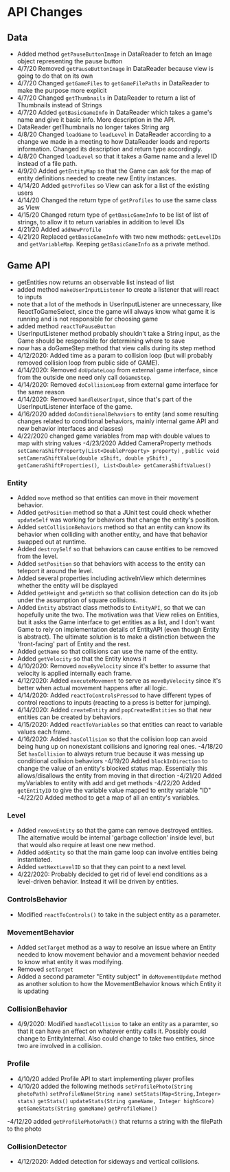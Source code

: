 # API Changes

## Data
- Added method ``getPauseButtonImage`` in DataReader to fetch an Image object representing
the pause button
- 4/7/20 Removed ``getPauseButtonImage`` in DataReader because view is going to do that on its own
- 4/7/20 Changed ``getGameFiles`` to ``getGameFilePaths`` in DataReader to make the purpose more explicit
- 4/7/20 Changed ``getThumbnails`` in DataReader to return a list of Thumbnails instead of Strings
- 4/7/20 Added ``getBasicGameInfo`` in DataReader which takes a game's name and give it basic info. More description in the API.
- DataReader getThumbnails no longer takes String arg
- 4/8/20 Changed ``loadGame`` to ``loadLevel`` in DataReader according to a change we made in a meeting to how 
DataReader loads and reports information. Changed its description and return type accordingly.
- 4/8/20 Changed ``loadLevel`` so that it takes a Game name and a level ID instead of a file path.
- 4/9/20 Added ``getEntityMap`` so that the Game can ask for the map of entity definitions needed to
create new Entity instances.
- 4/14/20 Added ``getProfiles`` so View can ask for a list of the existing users
- 4/14/20 Changed the return type of ``getProfiles`` to use the same class as View
- 4/15/20 Changed return type of ``getBasicGameInfo`` to be list of list of strings, to allow
it to return variables in addition to level IDs
- 4/21/20 Added ``addNewProfile``
- 4/21/20 Replaced ``getBasicGameInfo`` with two new methods: ``getLevelIDs`` and ``getVariableMap``. Keeping 
``getBasicGameInfo`` as a private method.

## Game API
- getEntities now returns an observable list instead of list
- added method ``makeUserInputListener`` to create a listener that will react to inputs
- note that a lot of the methods in UserInputListener are unnecessary, like ReactToGameSelect,
since the game will always know what game it is running and is not responsible for choosing game
- added method ``reactToPauseButton``
- UserInputListener method probably shouldn't take a String input, as the Game should be
responsible for determining where to save
- now has a doGameStep method that view calls during its step method
- 4/12/2020: Added time as a param to collision loop (but will probably removed 
collision loop from public side of GAME).
- 4/14/2020: Removed ``doUpdateLoop`` from external game interface, since from the outside
one need only call ``doGameStep``.
- 4/14/2020: Removed ``doCollisionLoop`` from external game interface for the same reason
- 4/14/2020: Removed ``handleUserInput``, since that's part of the UserInputListener interface of
the game.
- 4/16/2020 added ``doConditionalBehaviors`` to entity (and some resulting changes related to
conditional behaviors, mainly internal game API and new behavior interfaces and classes)
- 4/22/2020 changed game variables from map with double values to map with string values
-4/23/2020 Added CameraProperty methods ``setCameraShiftProperty(List<DoubleProperty> property)``  , ``public void setCameraShiftValue(double xShift, double yShift)``
, ``getCameraShiftProperties()``, `` List<Double> getCameraShiftValues()``
                                  
                                        
                                          
                                        
                                          

### Entity
- Added ``move`` method so that entities can move in their movement behavior.
- Added ``getPosition`` method so that a JUnit test could check whether ``updateSelf`` was working for
behaviors that change the entity's position.
- Added ``setCollisionBehaviors`` method so that an entity can know its behavior when colliding
with another entity, and have that behavior swapped out at runtime.
- Added ``destroySelf`` so that behaviors can cause entities to be removed from the level.
- Added ``setPosition`` so that behaviors with access to the entity can teleport it around the level.
- Added several properties including activeInView which determines whether the entity will be
displayed
- Added ``getHeight`` and ``getWidth`` so that collision detection can do its job 
under the assumption of square collisions.
- Added ``Entity`` abstract class methods to ``EntityAPI``, so that we can hopefully unite the two.
The motivation was that View relies on Entities, but it asks the Game interface to get entities
as a list, and I don't want Game to rely on implementation details of EntityAPI (even though Entity
is abstract). The ultimate solution is to make a distinction between the 'front-facing' part of Entity
and the rest.
- Added ``getName`` so that collisions can use the name of the entity.
- Added ``getVelocity`` so that the Entity knows it 
- 4/10/2020: Removed ``moveByVelocity`` since it's better to assume that velocity is
applied internally each frame.
- 4/12/2020: Added ``executeMovement`` to serve as ``moveByVelocity`` since it's
better when actual movement happens after all logic.
- 4/14/2020: Added ``reactToControlsPressed`` to have different types of control reactions
to inputs (reacting to a press is better for jumping).
- 4/14/2020: Added ``createEntity`` and ``popCreatedEntities`` so that new
entities can be created by behaviors.
- 4/15/2020: Added ``reactToVariables`` so that entities can react to variable values each frame.
- 4/16/2020: Added ``hasCollision`` so that the collision loop can avoid being hung up on nonexistant
collisions and ignoring real ones.
-4/18/20 Set ``hasCollision`` to always return true because it was messing up conditional collision
behaviors
-4/19/20 Added ``blockInDirection`` to change the value of an entity's blocked status map. Essentially
this allows/disallows the entity from moving in that direction
-4/21/20 Added myVariables to entity with add and get methods
-4/22/20 Added ``getEntityID`` to give the variable value mapped to entity variable "ID"
-4/22/20 Added method to get a map of all an entity's variables.
### Level
- Added ``removeEntity`` so that the game can remove destroyed entities.
The alternative would be internal 'garbage collection' inside level, but that would also require
at least one new method.
- Added ``addEntity`` so that the main game loop can involve entities being instantiated.
- Added ``setNextLevelID`` so that they can point to a next level.
- 4/22/2020: Probably decided to get rid of level end conditions as a level-driven behavior. Instead it will be
driven by entities.
### ControlsBehavior
- Modified ``reactToControls()`` to take in the subject entity as a parameter.


### MovementBehavior
- Added ``setTarget`` method as a way to resolve an issue where an Entity needed to know 
movement behavior and a movement behavior needed to know what entity it was modifying.
- Removed ``setTarget`` 
- Added a second parameter "Entity subject"  in ``doMovementUpdate`` method as another solution to how the MovementBehavior knows which Entity it
is updating 

### CollisionBehavior
- 4/9/2020: Modified ``handleCollision`` to take an entity as a paramter, so that
it can have an effect on whatever entity calls it. Possibly could change to EntityInternal.
Also could change to take two entities, since two are involved in a collision.

### Profile
- 4/10/20 added Profile API to start implementing player profiles
- 4/10/20 added  the following methods
    ``setProfilePhoto(String photoPath)``
    ``setProfileName(String name)``
    ``setStats(Map<String,Integer> stats)``
    ``getStats()``
    ``updateStats(String gameName, Integer highScore)``
    ``getGameStats(String gameName)``
    ``getProfileName()``
    
-4/12/20 added ``getProfilePhotoPath()`` that returns a string with the filePath to the photo

### CollisionDetector
- 4/12/2020: Added detection for sideways and vertical collisions.


